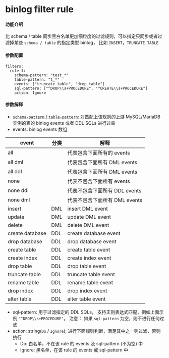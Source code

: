 binlog filter rule
===

#### 功能介绍

比 schema / table 同步黑白名单更加细粒度的过滤规则，可以指定只同步或者过滤掉某些 `schema / table` 的指定类型 binlog， 比如 `INSERT`，`TRUNCATE TABLE`

#### 参数配置

```
filters:
  rule-1:
    schema-pattern: "test_*"
    ​table-pattern: "t_*"
    ​events: ["truncate table", "drop table"]
    sql-pattern: ["^DROP\\s+PROCEDURE", "^CREATE\\s+PROCEDURE"]
    ​action: Ignore
```

#### 参数解释

- [`schema-pattern` / `table-pattern`](./table-selector.md): 对匹配上该规则的上游 MySQL/MariaDB 实例的表的 binlog events 或者 DDL SQLs 进行过率
- events: binlog events 数组

| event           | 分类 | 解释                           |
| --------------- | ---- | ----------------------------- |
| all             |      | 代表包含下面所有的 events        |
| all dml         |      | 代表包含下面所有 DML events     |
| all ddl         |      | 代表包含下面所有 DML events     |
| none            |      | 代表不包含下面所有 events        |
| none ddl        |      | 代表不包含下面所有 DDL events    |
| none dml        |      | 代表不包含下面所有 DML events    |
| insert          | DML  | insert DML event              |
| update          | DML  | update DML event              |
| delete          | DML  | delete DML event              |
| create database | DDL  | create database event         |
| drop database   | DDL  | drop database event           |
| create table    | DDL  | create table event            |
| create index    | DDL  | create index event            |
| drop table      | DDL  | drop table event              |
| truncate table  | DDL  | truncate table event          |
| rename table    | DDL  | rename table event            |
| drop index      | DDL  | drop index event              |
| alter table     | DDL  | alter table event             |
- sql-pattern: 用于过滤指定的 DDL SQLs， 支持正则表达式匹配，例如上面示例 `"^DROP\\s+PROCEDURE"`。 注意： 如果 `sql-pattern` 为空，则不进行任何过滤
- action: string(`Do` / `Ignore`);  进行下面规则判断，满足其中之一则过滤，否则执行
    - Do: 白名单，不在该 rule 的 events 及 sql-pattern (不为空) 中
    - Ignore: 黑名单，在该 rule 的 events 或 sql-pattern 中